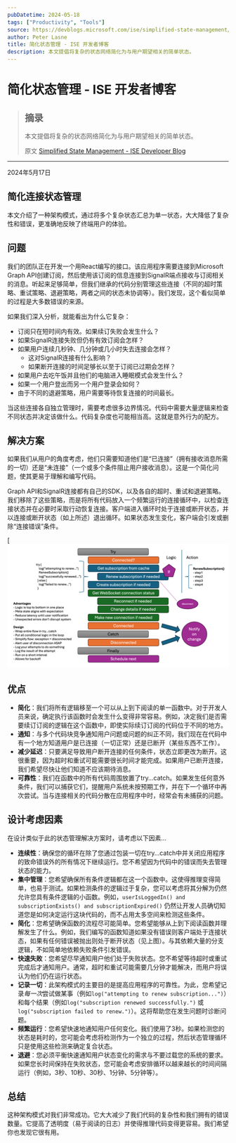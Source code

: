 ```yaml
---
pubDatetime: 2024-05-18
tags: ["Productivity", "Tools"]
source: https://devblogs.microsoft.com/ise/simplified-state-management/
author: Peter Lasne
title: 简化状态管理 - ISE 开发者博客
description: 本文提倡将复杂的状态网络简化为与用户期望相关的简单状态。
---
```


# 简化状态管理 - ISE 开发者博客

> ## 摘录
>
> 本文提倡将复杂的状态网络简化为与用户期望相关的简单状态。
>
> 原文 [Simplified State Management - ISE Developer Blog](https://devblogs.microsoft.com/ise/simplified-state-management/)

---

2024年5月17日

## 简化连接状态管理

本文介绍了一种架构模式，通过将多个复杂状态汇总为单一状态，大大降低了复杂性和错误，更准确地反映了终端用户的体验。

## 问题

我们的团队正在开发一个用React编写的接口。该应用程序需要连接到Microsoft Graph API创建订阅，然后使用该订阅的信息连接到SignalR端点接收与订阅相关的消息。听起来足够简单，但我们继承的代码分别管理这些连接（不同的超时策略、重试策略、退避策略，两者之间的状态未协调等）。我们发现，这个看似简单的过程是大多数错误的来源。

如果我们深入分析，就能看出为什么它复杂：

- 订阅只在短时间内有效。如果续订失败会发生什么？
- 如果SignalR连接失败但仍有有效订阅会怎样？
- 如果用户连续几秒钟、几分钟或几小时失去连接会怎样？
  - 这对SignalR连接有什么影响？
  - 如果断开连接的时间足够长以至于订阅已过期会怎样？
- 如果用户去吃午饭并且他们的电脑进入睡眠模式会发生什么？
- 如果一个用户登出而另一个用户登录会如何？
- 由于不同的退避策略，用户需要等待恢复连接的时间最长。

当这些连接各自独立管理时，需要考虑很多边界情况。代码中需要大量逻辑来检查不同状态并决定该做什么。代码复杂度也可能相当高。这就是意外行为的配方。

## 解决方案

如果我们从用户的角度考虑，他们只需要知道他们是“已连接”（拥有接收消息所需的一切）还是“未连接”（一个或多个条件阻止用户接收消息）。这是一个简化问题，使其更易于理解和编写代码。

Graph API和SignalR连接都有自己的SDK，以及各自的超时、重试和退避策略。我们移除了这些策略，而是将所有代码放入一个频繁运行的连接循环中，以检查连接状态并在必要时采取行动恢复连接。客户端进入循环时处于连接或断开状态，并以连接或断开状态（如上所述）退出循环。如果状态发生变化，客户端会引发或删除“连接错误”条件。

[![简化状态管理](../../assets/145/simplified-state-management.png)

## 优点

- **简化**：我们将所有逻辑移至一个可以从上到下阅读的单一函数中。对于开发人员来说，确定执行该函数时会发生什么变得非常容易。例如，决定我们是否需要续订订阅的逻辑在这个函数中，即使实际续订订阅的代码位于不同的地方。
- **通知**：与多个代码块竞争通知用户问题或问题的纠正不同，我们现在在代码中有一个地方知道用户是已连接（一切正常）还是已断开（某些东西不工作）。
- **减少延迟**：只要满足导致用户断开连接的任何条件，状态立即更改为断开。这很重要，因为超时和重试可能需要很长时间才能完成。如果用户已断开连接，我们希望尽快让他们知道不应该期待消息。
- **可靠性**：我们在函数中的所有代码周围放置了try…catch。如果发生任何意外条件，我们可以捕获它们，提醒用户系统未按预期工作，并在下一个循环中再次尝试。当与连接相关的代码分散在应用程序中时，经常会有未捕获的问题。

## 设计考虑因素

在设计类似于此的状态管理解决方案时，请考虑以下因素...

- **连续性**：确保您的循环在除了您通过包装一切在try…catch中并关闭应用程序的致命错误外的所有情况下继续运行。您不希望因为代码中的错误而失去管理状态的能力。
- **集中管理**：您希望确保所有条件逻辑都在这一个函数中。这使得推理变得简单，也易于测试。如果检测条件的逻辑过于复杂，您可以考虑将其分解为仍然允许您具有条件逻辑的小函数。例如，`userIsLoggedIn() and subscriptionExists() and subscriptionExpired()` 仍然让开发人员确切知道您是如何决定运行这块代码的，而不占用太多空间来检测这些条件。
- **简化**：您希望确保函数的流程尽可能简单。您希望能够从上到下阅读函数并理解发生了什么。例如，我们编写的函数知道如果没有错误则客户端处于连接状态，如果有任何错误被抛出则处于断开状态（见上图）。与其依赖大量的分支逻辑，不如简单地依赖失败条件引发错误。
- **快速失败**：您希望尽早通知用户他们处于失败状态。您不希望等待超时或重试完成后才通知用户。通常，超时和重试可能需要几分钟才能解决，而用户将误认为他们仍在运行状态。
- **记录一切**：此架构模式的主要目的是提高应用程序的可靠性。为此，您希望记录*每一次*尝试做某事（例如`log("attempting to renew subscription...")`）和每个结果（例如`log("subscription renewed successfully.")` 或 `log("subscription failed to renew.")`）。这将帮助您在发生问题时诊断问题。
- **频繁运行**：您希望快速地通知用户任何变化。我们使用了3秒。如果检测您的状态是耗时的，您可能会考虑将检测作为一个独立的过程，然后状态管理循环只是使用这些检测来确定复合状态。
- **退避**：您必须平衡快速通知用户状态变化的需求与不要过载您的系统的要求。如果您长时间保持在失败状态，您可能会考虑安排循环以越来越长的时间间隔运行（例如，3秒、10秒、30秒、1分钟、5分钟等）。

## 总结

这种架构模式对我们非常成功。它大大减少了我们代码的复杂性和我们拥有的错误数量。它提高了透明度（易于阅读的日志）并使得推理代码变得更容易。我们希望你也发现它很有用。
